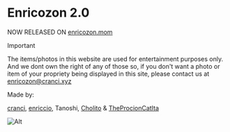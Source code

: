 # Enricozon 2.0
NOW RELEASED ON [enricozon.mom](https://enricozon.mom)
> [!Important] 
> The items/photos in this website are used for entertainment purposes only. And we dont own the right of any of those so, if you don't want a photo or item of your propriety being displayed in this site, please contact us at [enricozon@cranci.xyz](mailto:enricozon@cranci.xyz)


Made by:

[cranci](https://github.com/cranci1), [enriccio](https://github.com/enriccio104), Tanoshi, [Cholito](https://github.com/SuperFico2100) & [TheProcionCatIta](https://github.com/TheProcionCatIta)

![Alt](https://repobeats.axiom.co/api/embed/0ce260b9a4b096b5c24e5d3c389c245d19d34646.svg "Repobeats analytics image")
